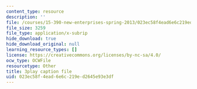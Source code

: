 ```yaml
---
content_type: resource
description: ''
file: /courses/15-390-new-enterprises-spring-2013/023ec58f4ead6e6c219ed2645e93e3df_Ma3ANiGPVNU.srt
file_size: 3259
file_type: application/x-subrip
hide_download: true
hide_download_original: null
learning_resource_types: []
license: https://creativecommons.org/licenses/by-nc-sa/4.0/
ocw_type: OCWFile
resourcetype: Other
title: 3play caption file
uid: 023ec58f-4ead-6e6c-219e-d2645e93e3df
---
```

